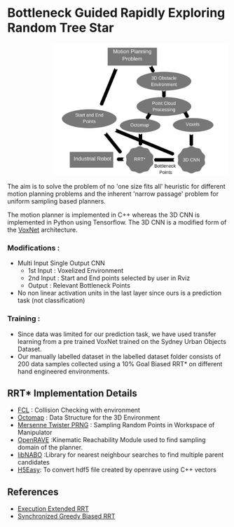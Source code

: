 # Bottleneck Guided Rapidly Exploring Random Tree Star

<div align='right'>
  <img src='images/Flow chart 2 (1).png' width='400px'>
</div>


The aim is to solve the problem of no 'one size fits all' heuristic for different motion planning problems and the inherent 'narrow passage' problem for uniform sampling based planners. 

The motion planner is implemented in C++ whereas the 3D CNN is implemented in Python using Tensorflow. The 3D CNN is a modified form of the [VoxNet](https://www.ri.cmu.edu/pub_files/2015/9/voxnet_maturana_scherer_iros15.pdf) architecture. 

### Modifications :

* Multi Input Single Output CNN 
  * 1st Input : Voxelized Environment
  * 2nd Input : Start and End points selected by user in Rviz
  * Output : Relevant Bottleneck Points
* No non linear activation units in the last layer since ours is a prediction task (not classification)

### Training :

* Since data was limited for our prediction task, we have used transfer learning from a pre trained VoxNet trained on the Sydney Urban Objects Dataset.
* Our manually labelled dataset in the labelled dataset folder consists of 200 data samples collected using a 10% Goal Biased RRT* on different hand engineered environments.

## RRT* Implementation Details 
* [FCL](https://github.com/flexible-collision-library/fcl) : Collision Checking with environment
* [Octomap](https://github.com/OctoMap/octomap) : Data Structure for the 3D Environment
* [Mersenne Twister PRNG](https://github.com/cslarsen/mersenne-twister) : Sampling Random Points in Workspace of Manipulator
* [OpenRAVE](https://github.com/rdiankov/openrave) :Kinematic Reachability Module used to find sampling domain of the planner.
* [libNABO](https://github.com/ethz-asl/libnabo) :Library for nearest neighbour searches to find multiple parent candidates
* [H5Easy](https://github.com/stevenwalton/H5Easy): To convert hdf5 file created by openrave using C++ vectors

## References 
* [Execution Extended RRT](https://link.springer.com/content/pdf/10.1007/978-3-540-45135-8_23.pdf)
* [Synchronized Greedy Biased RRT](https://link.springer.com/content/pdf/10.1007/s12555-011-0417-7.pdf)




